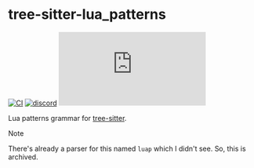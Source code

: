 # tree-sitter-lua_patterns

[![CI][ci]](https://github.com/tree-sitter/tree-sitter-lua_patterns/actions/workflows/ci.yml)
[![discord][discord]](https://discord.gg/w7nTvsVJhm)
[![matrix][matrix]](https://matrix.to/#/#tree-sitter-chat:matrix.org)
<!--[![crates][crates]](https://crates.io/crates/tree-sitter-lua_patterns)-->
<!--[![npm][npm]](https://www.npmjs.com/package/tree-sitter-lua_patterns)-->
<!--[![pypi][pypi]](https://pypi.org/project/tree-sitter-lua_patterns)-->

Lua patterns grammar for [tree-sitter](https://github.com/tree-sitter/tree-sitter).

>[!NOTE]
> There's already a parser for this named `luap` which I didn't see. So, this is archived.

[ci]: https://img.shields.io/github/actions/workflow/status/OXY2DEV/tree-sitter-lua_patterns/ci.yml?logo=github&label=CI
[discord]: https://img.shields.io/discord/1063097320771698699?logo=discord&label=discord
[matrix]: https://img.shields.io/matrix/tree-sitter-chat%3Amatrix.org?logo=matrix&label=matrix
<!--[npm]: https://img.shields.io/npm/v/tree-sitter-lua_patterns?logo=npm-->
<!--[crates]: https://img.shields.io/crates/v/tree-sitter-lua_patterns?logo=rust-->
<!--[pypi]: https://img.shields.io/pypi/v/tree-sitter-lua_patterns?logo=pypi&logoColor=ffd242-->
